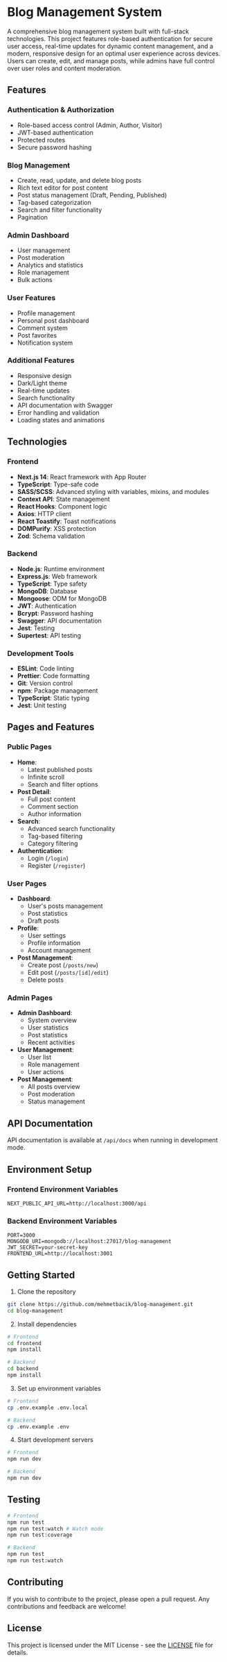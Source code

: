 # Blog Management System

A comprehensive blog management system built with full-stack technologies. This project features role-based authentication for secure user access, real-time updates for dynamic content management, and a modern, responsive design for an optimal user experience across devices. Users can create, edit, and manage posts, while admins have full control over user roles and content moderation.

## Features

### Authentication & Authorization

- Role-based access control (Admin, Author, Visitor)
- JWT-based authentication
- Protected routes
- Secure password hashing

### Blog Management

- Create, read, update, and delete blog posts
- Rich text editor for post content
- Post status management (Draft, Pending, Published)
- Tag-based categorization
- Search and filter functionality
- Pagination

### Admin Dashboard

- User management
- Post moderation
- Analytics and statistics
- Role management
- Bulk actions

### User Features

- Profile management
- Personal post dashboard
- Comment system
- Post favorites
- Notification system

### Additional Features

- Responsive design
- Dark/Light theme
- Real-time updates
- Search functionality
- API documentation with Swagger
- Error handling and validation
- Loading states and animations

## Technologies

### Frontend

- **Next.js 14**: React framework with App Router
- **TypeScript**: Type-safe code
- **SASS/SCSS**: Advanced styling with variables, mixins, and modules
- **Context API**: State management
- **React Hooks**: Component logic
- **Axios**: HTTP client
- **React Toastify**: Toast notifications
- **DOMPurify**: XSS protection
- **Zod**: Schema validation

### Backend

- **Node.js**: Runtime environment
- **Express.js**: Web framework
- **TypeScript**: Type safety
- **MongoDB**: Database
- **Mongoose**: ODM for MongoDB
- **JWT**: Authentication
- **Bcrypt**: Password hashing
- **Swagger**: API documentation
- **Jest**: Testing
- **Supertest**: API testing

### Development Tools

- **ESLint**: Code linting
- **Prettier**: Code formatting
- **Git**: Version control
- **npm**: Package management
- **TypeScript**: Static typing
- **Jest**: Unit testing

## Pages and Features

### Public Pages

- **Home**:
  - Latest published posts
  - Infinite scroll
  - Search and filter options
- **Post Detail**:
  - Full post content
  - Comment section
  - Author information
- **Search**:
  - Advanced search functionality
  - Tag-based filtering
  - Category filtering
- **Authentication**:
  - Login (`/login`)
  - Register (`/register`)

### User Pages

- **Dashboard**:
  - User's posts management
  - Post statistics
  - Draft posts
- **Profile**:
  - User settings
  - Profile information
  - Account management
- **Post Management**:
  - Create post (`/posts/new`)
  - Edit post (`/posts/[id]/edit`)
  - Delete posts

### Admin Pages

- **Admin Dashboard**:
  - System overview
  - User statistics
  - Post statistics
  - Recent activities
- **User Management**:
  - User list
  - Role management
  - User actions
- **Post Management**:
  - All posts overview
  - Post moderation
  - Status management

## API Documentation

API documentation is available at `/api/docs` when running in development mode.

## Environment Setup

### Frontend Environment Variables

```env
NEXT_PUBLIC_API_URL=http://localhost:3000/api
```

### Backend Environment Variables

```env
PORT=3000
MONGODB_URI=mongodb://localhost:27017/blog-management
JWT_SECRET=your-secret-key
FRONTEND_URL=http://localhost:3001
```

## Getting Started

1. Clone the repository

```bash
git clone https://github.com/mehmetbacik/blog-management.git
cd blog-management
```

2. Install dependencies

```bash
# Frontend
cd frontend
npm install

# Backend
cd backend
npm install
```

3. Set up environment variables

```bash
# Frontend
cp .env.example .env.local

# Backend
cp .env.example .env
```

4. Start development servers

```bash
# Frontend
npm run dev

# Backend
npm run dev
```

## Testing

```bash
# Frontend
npm run test
npm run test:watch # Watch mode
npm run test:coverage

# Backend
npm run test
npm run test:watch
```

## Contributing

If you wish to contribute to the project, please open a pull request. Any contributions and feedback are welcome!

## License

This project is licensed under the MIT License - see the [LICENSE](LICENSE) file for details.

